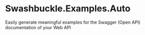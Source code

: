 # Swashbuckle.Examples.Auto
Easily generate meaningful examples for the Swagger (Open API) documentation of your Web API
